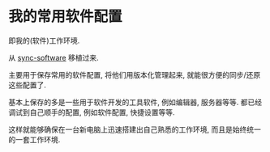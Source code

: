 # 我的常用软件配置
即我的(软件)工作环境.

从 [sync-software](https://code.google.com/p/sync-software/) 移植过来.

主要用于保存常用的软件配置, 将他们用版本化管理起来, 就能很方便的同步/还原这些配置了.

基本上保存的多是一些用于软件开发的工具软件, 例如编辑器, 服务器等等. 都已经调试到自己顺手的配置, 例如软件配置, 快捷设置等等.

这样就能够确保在一台新电脑上迅速搭建出自己熟悉的工作环境, 而且是始终统一的一套工作环境.